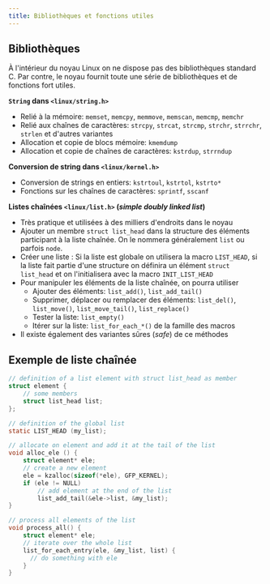 ```yaml
---
title: Bibliothèques et fonctions utiles
---
```


## Bibliothèques

À l'intérieur du noyau Linux on ne dispose pas des bibliothèques standard C. Par contre, le noyau fournit toute une série de bibliothèques et de fonctions fort utiles.

**`String` dans `<linux/string.h>`**

- Relié à la mémoire: `memset`, `memcpy`, `memmove`, `memscan`, `memcmp`, `memchr`
- Relié aux chaînes de caractères: `strcpy`, `strcat`, `strcmp`, `strchr`, `strrchr`, `strlen`
  et d'autres variantes
- Allocation et copie de blocs mémoire: `kmemdump`
- Allocation et copie de chaînes de caractères: `kstrdup`, `strrndup`

**Conversion de string dans `<linux/kernel.h>`**

- Conversion de strings en entiers: `kstrtoul`, `kstrtol`, `kstrto*` 
- Fonctions sur les chaînes de caractères: `sprintf`, `sscanf`

**Listes chaînées `<linux/list.h>` (_simple doubly linked list_)**

- Très pratique et utilisées à des milliers d'endroits dans le noyau
- Ajouter un membre `struct list_head` dans la structure des éléments
  participant à la liste chaînée. On le nommera généralement `list`
  ou parfois `node`.
- Créer une liste : Si la liste est globale on utilisera la macro
  `LIST_HEAD`, si la liste fait partie d'une structure on définira un
  élément  `struct list_head` et on l'initialisera avec la macro
  `INIT_LIST_HEAD`
- Pour manipuler les éléments de la liste chaînée, on pourra utiliser
    - Ajouter des éléments: `list_add()`, `list_add_tail()`
    - Supprimer, déplacer ou remplacer des éléments: `list_del()`,
      `list_move()`, `list_move_tail()`, `list_replace()`
    - Tester la liste: `list_empty()`
    - Itérer sur la liste: `list_for_each_*()` de la famille des macros
- Il existe également des variantes sûres (_safe_) de ce méthodes

## Exemple de liste chaînée

``` c
// definition of a list element with struct list_head as member
struct element {
    // some members
    struct list_head list;
};

// definition of the global list
static LIST_HEAD (my_list);

// allocate on element and add it at the tail of the list
void alloc_ele () {
    struct element* ele;
    // create a new element
    ele = kzalloc(sizeof(*ele), GFP_KERNEL); 
    if (ele != NULL)
        // add element at the end of the list 
        list_add_tail(&ele->list, &my_list); 
}

// process all elements of the list
void process_all() {
    struct element* ele;
    // iterate over the whole list
    list_for_each_entry(ele, &my_list, list) { 
      // do something with ele
    }
}
```
